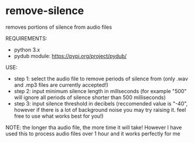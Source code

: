 # remove-silence
removes portions of silence from audio files

REQUIREMENTS:
  - python 3.x
  - pydub module: https://pypi.org/project/pydub/

USE:
  - step 1: select the audio file to remove periods of silence from (only .wav and .mp3 files are currently accepted!)
  - step 2: input minimum silence length in millseconds (for example "500" will ignore all periods of silence shorter than 500 milliseconds)
  - step 3: input silence threshold in decibels (reccomended value is "-40", however if there is a lot of background noise you may try raising it. feel free to use what works best for you!)

NOTE: the longer tha audio file, the more time it will take! However I have used this to process audio files over 1 hour and it works perfectly for me
